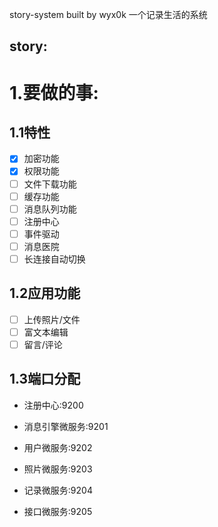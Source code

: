 story-system
built by wyx0k
一个记录生活的系统

story:
--------
# 1.要做的事:
## 1.1特性
- [x] 加密功能
- [x] 权限功能
- [ ] 文件下载功能
- [ ] 缓存功能
- [ ] 消息队列功能
- [ ] 注册中心
- [ ] 事件驱动
- [ ] 消息医院
- [ ] 长连接自动切换
## 1.2应用功能
- [ ] 上传照片/文件
- [ ] 富文本编辑
- [ ] 留言/评论
## 1.3端口分配
- 注册中心:9200
- 消息引擎微服务:9201

- 用户微服务:9202
- 照片微服务:9203
- 记录微服务:9204

- 接口微服务:9205
